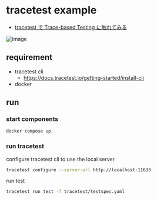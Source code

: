 # tracetest example

- [tracetest で Trace-based Testing に触れてみる](https://ucpr.dev/articles/intro_trace_based_test)

![image](https://github.com/user-attachments/assets/7c0991ce-5f23-49cf-9ac8-ab5d716e1878)


## requirement

- tracetest cli
  - https://docs.tracetest.io/getting-started/install-cli
- docker

## run

### start components

```bash
docker compose up
```

### run tracetest

configure tracetest cli to use the local server

```bash
tracetest configure --server-url http://localhost:11633
```

run test

```bash
tracetest run test -f tracetest/testspec.yaml
```
